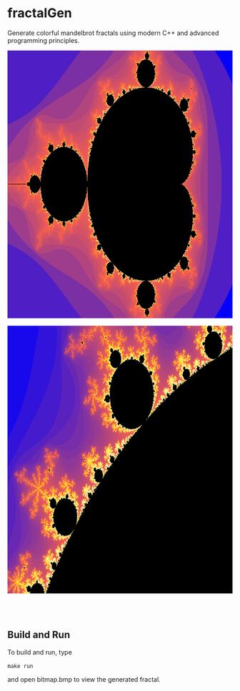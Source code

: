 # fractalGen
Generate colorful mandelbrot fractals using modern C++ and advanced programming principles. 

<p align="center">
  <img width="800" height="600" src="img/bitmap.bmp">
</p>

<p align="center">
  <img width="800" height="600" src="img/bitmap_zoomed.bmp">
</p>

<br></br>

## Build and Run 
To build and run, type 
```
make run 
``` 
and open bitmap.bmp to view the generated fractal.


